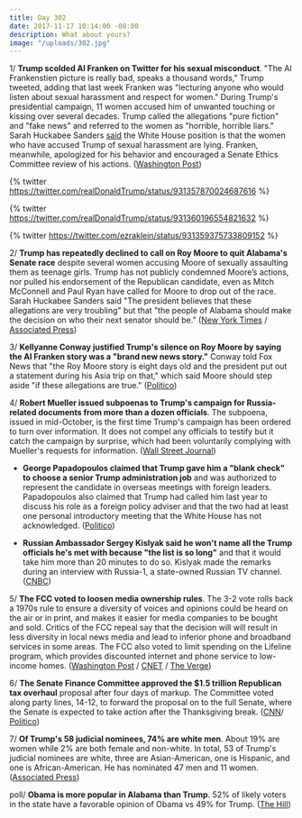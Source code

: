 ```yaml
---
title: Day 302
date: 2017-11-17 10:14:00 -08:00
description: What about yours?
image: "/uploads/302.jpg"
---
```


1/ **Trump scolded Al Franken on Twitter for his sexual misconduct**. "The Al Frankenstien picture is really bad, speaks a thousand words," Trump tweeted, adding that last week Franken was "lecturing anyone who would listen about sexual harassment and respect for women." During Trump's presidential campaign, 11 women accused him of unwanted touching or kissing over several decades. Trump called the allegations "pure fiction" and "fake news" and referred to the women as "horrible, horrible liars." Sarah Huckabee Sanders [said](https://whatthefuckjusthappenedtoday.com/2017/10/27/day-281/#9-the-white-house-all-of-the-women-w) the White House position is that the women who have accused Trump of sexual harassment are lying. Franken, meanwhile, apologized for his behavior and encouraged a Senate Ethics Committee review of his actions. ([Washington Post](https://www.washingtonpost.com/news/politics/wp/2017/11/16/trump-takes-aim-at-al-franken-over-groping-claims/))

{% twitter https://twitter.com/realDonaldTrump/status/931357870024687616 %}

{% twitter https://twitter.com/realDonaldTrump/status/931360196554821632 %}

{% twitter https://twitter.com/ezraklein/status/931359375733809152 %}

2/ **Trump has repeatedly declined to call on Roy Moore to quit Alabama's Senate race** despite several women accusing Moore of sexually assaulting them as teenage girls. Trump has not publicly condemned Moore’s actions, nor pulled his endorsement of the Republican candidate, even as Mitch McConnell and Paul Ryan have called for Moore to drop out of the race. Sarah Huckabee Sanders said "The president believes that these allegations are very troubling" but that "the people of Alabama should make the decision on who their next senator should be." ([New York Times](https://www.nytimes.com/2017/11/16/us/politics/trump-franken-moore.html) / [Associated Press](https://apnews.com/31d095897fc6432a804c518b30666424/Selective-outrage:-Trump-criticizes-Franken,-silent-on-Moore))

3/ **Kellyanne Conway justified Trump's silence on Roy Moore by saying the Al Franken story was a "brand new news story."** Conway told Fox News that "the Roy Moore story is eight days old and the president put out a statement during his Asia trip on that," which said Moore should step aside "if these allegations are true." ([Politico](https://www.politico.com/story/2017/11/17/trump-tweet-al-franken-roy-moore-kellyanne-conway-246732))

4/ **Robert Mueller issued subpoenas to Trump's campaign for Russia-related documents from more than a dozen officials**. The subpoena, issued in mid-October, is the first time Trump's campaign has been ordered to turn over information. It does not compel any officials to testify but it catch the campaign by surprise, which had been voluntarily complying with Mueller's requests for information. ([Wall Street Journal](https://www.wsj.com/articles/special-counsel-mueller-issued-subpoena-for-russia-related-documents-from-trump-campaign-officials-1510875492))

* **George Papadopoulos claimed that Trump gave him a "blank check" to choose a senior Trump administration job** and was authorized to represent the candidate in overseas meetings with foreign leaders. Papadopoulos also claimed that Trump had called him last year to discuss his role as a foreign policy adviser and that the two had at least one personal introductory meeting that the White House has not acknowledged. ([Politico](https://www.politico.com/story/2017/11/17/george-papadopoulos-trump-greece-russia-245668))

* **Russian Ambassador Sergey Kislyak said he won't name all the Trump officials he's met with because "the list is so long"** and that it would take him more than 20 minutes to do so. Kislyak made the remarks during an interview with Russia-1, a state-owned Russian TV channel. ([CNBC](https://www.cnbc.com/2017/11/16/kislyak-wont-name-trump-officials-hes-met-because-list-is-so-long.html))

5/ **The FCC voted to loosen media ownership rules**. The 3-2 vote rolls back a 1970s rule to ensure a diversity of voices and opinions could be heard on the air or in print, and makes it easier for media companies to be bought and sold. Critics of the FCC repeal say that the decision will will result in less diversity in local news media and lead to inferior phone and broadband services in some areas. The FCC also voted to limit spending on the Lifeline program, which provides discounted internet and phone service to low-income homes. ([Washington Post](https://www.washingtonpost.com/news/the-switch/wp/2017/11/16/the-fcc-just-repealed-decades-old-rules-blocking-broadcast-media-mergers/) / [CNET](https://www.cnet.com/news/fcc-votes-to-loosen-media-ownership-rules/) / [The Verge](https://www.theverge.com/2017/11/17/16669716/fcc-lifeline-scaled-back-tribal-lands-broadband-discount-limits))

6/ **The Senate Finance Committee approved the $1.5 trillion Republican tax overhaul** proposal after four days of markup. The Committee voted along party lines, 14-12, to forward the proposal on to the full Senate, where the Senate is expected to take action after the Thanksgiving break. ([CNN](http://www.cnn.com/2017/11/16/politics/tax-bill-committee/index.html)/ [Politico](https://www.politico.com/story/2017/11/16/senate-tax-bill-committee-246537))

7/ **Of Trump's 58 judicial nominees, 74% are white men**. About 19% are women while 2% are both female and non-white. In total, 53 of Trump's judicial nominees are white, three are Asian-American, one is Hispanic, and one is African-American. He has nominated 47 men and 11 women. ([Associated Press](https://www.apnews.com/a2c7a89828c747ed9439f60e4a89193e/Trump-choosing-white-men-as-judges,-highest-rate-in-decades))

poll/ **Obama is more popular in Alabama than Trump**. 52% of likely voters in the state have a favorable opinion of Obama vs 49% for Trump. ([The Hill](http://thehill.com/homenews/campaign-polls/360807-fox-news-poll-obama-has-higher-favorability-in-alabama-than-trump))